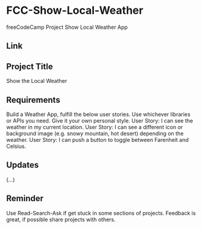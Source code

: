 # FCC-Show-Local-Weather
freeCodeCamp Project Show Local Weather App

## Link


## Project Title
Show the Local Weather

## Requirements
Build a Weather App, fulfill the below user stories. Use whichever libraries or APIs you need. Give it your own personal style.
User Story: I can see the weather in my current location.
User Story: I can see a different icon or background image (e.g. snowy mountain, hot desert) depending on the weather.
User Story: I can push a button to toggle between Farenheit and Celsius.

## Updates
(...)

## Reminder
Use Read-Search-Ask if get stuck in some sections of projects. Feedback is great, if possible share projects with others.


